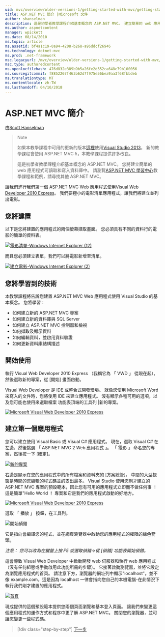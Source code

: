 ```yaml
---
uid: mvc/overview/older-versions-1/getting-started-with-mvc/getting-started-with-mvc-part1
title: ASP.NET MVC 簡介 |Microsoft 文件
author: shanselman
description: 這是初學者教學課程介紹基本概念的 ASP.NET MVC。 建立簡單的 web 應用程式可讀取和寫入資料庫中。
ms.author: aspnetcontent
manager: wpickett
ms.date: 08/14/2010
ms.topic: article
ms.assetid: bf4a1c19-0a94-4208-b268-a96ddcf26946
ms.technology: dotnet-mvc
ms.prod: .net-framework
msc.legacyurl: /mvc/overview/older-versions-1/getting-started-with-mvc/getting-started-with-mvc-part1
msc.type: authoredcontent
ms.openlocfilehash: 476d832e389b9b5a26fe2d552ca648c79b100056
ms.sourcegitcommit: f8852267f463b62d7f975e56bea9aa3f68fbbdeb
ms.translationtype: MT
ms.contentlocale: zh-TW
ms.lasthandoff: 04/10/2018
---
```

<a name="intro-to-aspnet-mvc"></a>ASP.NET MVC 簡介
====================
由[Scott Hanselman](https://github.com/shanselman)

> > [!NOTE]
> > 如果本教學課程中可用的更新的版本[這裡](../../getting-started/introduction/getting-started.md)使用[Visual Studio 2013](https://www.microsoft.com/visualstudio/eng/2013-downloads)。 新的教學課程會使用 ASP.NET MVC 5，本教學課程提供許多改良。
> 
> 
> 這是初學者教學課程介紹基本概念的 ASP.NET MVC。 您將建立簡單的 web 應用程式可讀取和寫入資料庫中。 請瀏覽[ASP.NET MVC 學習中心](../../../index.md)教學課程和範例，請尋找其他 ASP.NET MVC。


讓我們進行我們第一個 ASP.NET MVC Web 應用程式使用[Visual Web Developer 2010 Express](https://www.microsoft.com/express/Web/)。 我們要極小的電影清單應用程式，讓我們將建立並列出電影。

## <a name="what-youll-build"></a>您將建置

以下是您將建置的應用程式的兩個螢幕擷取畫面。 您必須具有不同的資料行的電影的簡單的資料表。

[![電影清單-Windows Internet Explorer (12)](getting-started-with-mvc-part1/_static/image2.png)](getting-started-with-mvc-part1/_static/image1.png)

而且您必須建立表單，我們可以將電影新增至清單。

[![建立電影-Windows Internet Explorer (2)](getting-started-with-mvc-part1/_static/image4.png)](getting-started-with-mvc-part1/_static/image3.png)

## <a name="skills-youll-learn"></a>您將學習到的技術

本教學課程將告訴您建置 ASP.NET MVC Web 應用程式使用 Visual Studio 的基本概念。 您將學習：

- 如何建立新的 ASP.NET MVC 專案
- 如何建立新的資料庫與 SQL Server
- 如何建立 ASP.NET MVC 控制器和檢視
- 如何擷取及顯示資料
- 如何編輯資料，並啟用資料驗證
- 如何更新資料庫結構描述

## <a name="get-started"></a>開始使用

執行 Visual Web Developer 2010 Express （我稱它為 「 VWD 」 從現在起），然後選取新的專案，從 [開始] 畫面啟動。

Visual Web Developer 是 IDE 或整合式開發環境。 就像您使用 Microsoft Word 來寫入的文件時，您將使用 IDE 來建立應用程式。 沒有顯示各種可用的選項，以及您可能也使用來選取檔案 功能表頂端的工具列 |新的專案。

[![Microsoft Visual Web Developer 2010 Express](getting-started-with-mvc-part1/_static/image6.png)](getting-started-with-mvc-part1/_static/image5.png)

## <a name="creating-your-first-application"></a>建立第一個應用程式

您可以建立使用 Visual Basic 或 Visual C# 應用程式。 現在，選取 Visual C# 在左邊，然後挑選 「 ASP.NET MVC 2 Web 應用程式 」。 「 電影 」 命名您的專案，然後按一下 [確定]。

[![新的專案](getting-started-with-mvc-part1/_static/image8.png)](getting-started-with-mvc-part1/_static/image7.png)

右邊是顯示在您的應用程式中的所有檔案和資料夾的 [方案總管]。 中間的大型視窗是時間的您編輯的程式碼並的支出最多。 Visual Studio 使用您剛才建立的 ASP.NET MVC 專案的預設範本，因此您有可用的應用程式立即而不做任何事 ！ 這是簡單"Hello World ！ 專案和它是我們的應用程式啟動的好地方。

[![Microsoft Visual Web Developer 2010 Express](getting-started-with-mvc-part1/_static/image10.png)](getting-started-with-mvc-part1/_static/image9.png)

選取 「 播放 」 按鈕，在工具列。

![開始偵錯](getting-started-with-mvc-part1/_static/image11.png)

它是指向會編譯您的程式，並在網頁瀏覽器中啟動您的應用程式的權限的綠色箭頭。

*注意： 您可以改為在鍵盤上按 F5 或選取偵錯-&gt;從 [偵錯] 功能表開始偵錯。*

這會導致 Visual Web Developer 中啟動開發 web 伺服器和執行 web 應用程式 （沒有任何組態或手動啟用此功能所需的步驟）。 它接著啟動瀏覽器，並將它設定為瀏覽應用程式的首頁。 請注意下方，瀏覽器的網址列中顯示"localhost"，並不像 example.com。這是因為 localhost 一律會指向您自己的本機電腦-在此情況下執行我們剛才建置的應用程式。

[![首頁](getting-started-with-mvc-part1/_static/image13.png)](getting-started-with-mvc-part1/_static/image12.png)

現成提供的這個預設範本提供您兩個頁面瀏覽和基本登入頁面。 讓我們來變更這個應用程式的運作方式和程序中更了解 ASP.NET MVC。 關閉您的瀏覽器，並可讓您變更一些程式碼。

> [!div class="step-by-step"]
> [下一步](getting-started-with-mvc-part2.md)
